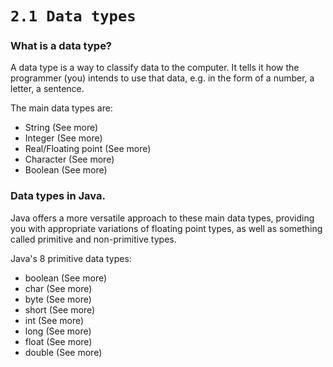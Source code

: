 # `2.1 Data types`
### What is a data type?
A data type is a way to classify data to the computer. It tells it how the programmer (you) intends to use that data, e.g. in the form of a number, a letter, a sentence.

The main data types are:
  - String (See more)
  - Integer (See more)
  - Real/Floating point (See more)
  - Character (See more)
  - Boolean (See more)


### Data types in Java.
Java offers a more versatile approach to these main data types, providing you with appropriate variations of floating point types, as well as something called primitive and non-primitive types.

Java's 8 primitive data types:
  - boolean (See more)
  - char (See more)
  - byte (See more)
  - short (See more)
  - int (See more)
  - long (See more)
  - float (See more)
  - double (See more)

